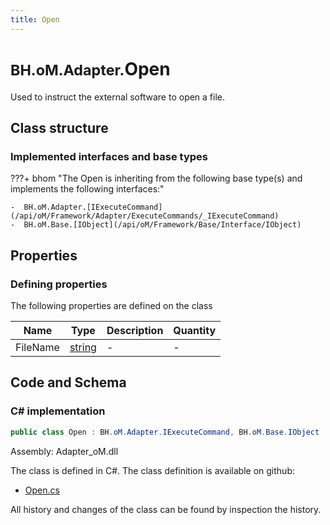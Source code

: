 ```yaml
---
title: Open
---
```


# <small>BH.oM.Adapter.</small>**Open**

Used to instruct the external software to open a file.

## Class structure

### Implemented interfaces and base types

???+ bhom "The Open is inheriting from the following base type(s) and implements the following interfaces:"

    -  BH.oM.Adapter.[IExecuteCommand](/api/oM/Framework/Adapter/ExecuteCommands/_IExecuteCommand)
    -  BH.oM.Base.[IObject](/api/oM/Framework/Base/Interface/IObject)


## Properties



### Defining properties

The following properties are defined on the class

| Name             | Type             | Description      | Quantity         |
|------------------|------------------|------------------|------------------|
| FileName | [string](https://learn.microsoft.com/en-us/dotnet/api/System.String?view=netstandard-2.0) | - | - |


## Code and Schema

### C# implementation

``` C# title="C#"
public class Open : BH.oM.Adapter.IExecuteCommand, BH.oM.Base.IObject
```

Assembly: Adapter_oM.dll

The class is defined in C#. The class definition is available on github:

- [Open.cs](https://github.com/BHoM/BHoM_Adapter/blob/develop/Adapter_oM/ExecuteCommands\Open.cs)

All history and changes of the class can be found by inspection the history.
